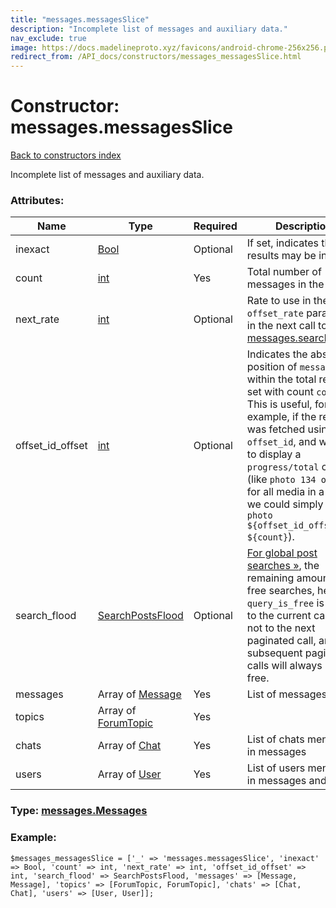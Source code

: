 ```yaml
---
title: "messages.messagesSlice"
description: "Incomplete list of messages and auxiliary data."
nav_exclude: true
image: https://docs.madelineproto.xyz/favicons/android-chrome-256x256.png
redirect_from: /API_docs/constructors/messages_messagesSlice.html
---
```

# Constructor: messages.messagesSlice  
[Back to constructors index](/API_docs/constructors/index.html)



Incomplete list of messages and auxiliary data.

### Attributes:

| Name     |    Type       | Required | Description |
|----------|---------------|----------|-------------|
|inexact|[Bool](/API_docs/types/Bool.html) | Optional|If set, indicates that the results may be inexact|
|count|[int](/API_docs/types/int.html) | Yes|Total number of messages in the list|
|next\_rate|[int](/API_docs/types/int.html) | Optional|Rate to use in the `offset_rate` parameter in the next call to [messages.searchGlobal](../methods/messages.searchGlobal.html)|
|offset\_id\_offset|[int](/API_docs/types/int.html) | Optional|Indicates the absolute position of `messages[0]` within the total result set with count `count`. <br>This is useful, for example, if the result was fetched using `offset_id`, and we need to display a `progress/total` counter (like `photo 134 of 200`, for all media in a chat, we could simply use `photo ${offset_id_offset} of ${count}`).|
|search\_flood|[SearchPostsFlood](/API_docs/types/SearchPostsFlood.html) | Optional|[For global post searches »](https://core.telegram.org/api/search#posts-tab), the remaining amount of free searches, here `query_is_free` is related to the current call only, not to the next paginated call, and all subsequent pagination calls will always be free.|
|messages|Array of [Message](/API_docs/types/Message.html) | Yes|List of messages|
|topics|Array of [ForumTopic](/API_docs/types/ForumTopic.html) | Yes|
|chats|Array of [Chat](/API_docs/types/Chat.html) | Yes|List of chats mentioned in messages|
|users|Array of [User](/API_docs/types/User.html) | Yes|List of users mentioned in messages and chats|



### Type: [messages.Messages](/API_docs/types/messages.Messages.html)


### Example:

```
$messages_messagesSlice = ['_' => 'messages.messagesSlice', 'inexact' => Bool, 'count' => int, 'next_rate' => int, 'offset_id_offset' => int, 'search_flood' => SearchPostsFlood, 'messages' => [Message, Message], 'topics' => [ForumTopic, ForumTopic], 'chats' => [Chat, Chat], 'users' => [User, User]];
```  
